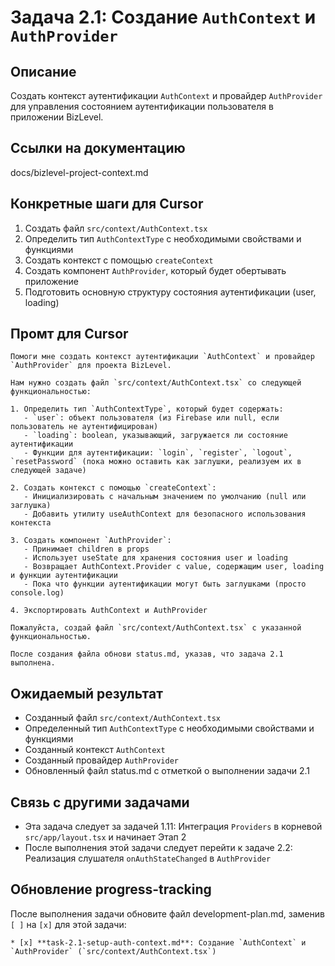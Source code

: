 # Задача 2.1: Создание `AuthContext` и `AuthProvider`

## Описание
Создать контекст аутентификации `AuthContext` и провайдер `AuthProvider` для управления состоянием аутентификации пользователя в приложении BizLevel.

## Ссылки на документацию
docs/bizlevel-project-context.md


## Конкретные шаги для Cursor
1. Создать файл `src/context/AuthContext.tsx`
2. Определить тип `AuthContextType` с необходимыми свойствами и функциями
3. Создать контекст с помощью `createContext`
4. Создать компонент `AuthProvider`, который будет обертывать приложение
5. Подготовить основную структуру состояния аутентификации (user, loading)

## Промт для Cursor
```
Помоги мне создать контекст аутентификации `AuthContext` и провайдер `AuthProvider` для проекта BizLevel.

Нам нужно создать файл `src/context/AuthContext.tsx` со следующей функциональностью:

1. Определить тип `AuthContextType`, который будет содержать:
   - `user`: объект пользователя (из Firebase или null, если пользователь не аутентифицирован)
   - `loading`: boolean, указывающий, загружается ли состояние аутентификации
   - Функции для аутентификации: `login`, `register`, `logout`, `resetPassword` (пока можно оставить как заглушки, реализуем их в следующей задаче)

2. Создать контекст с помощью `createContext`:
   - Инициализировать с начальным значением по умолчанию (null или заглушка)
   - Добавить утилиту useAuthContext для безопасного использования контекста

3. Создать компонент `AuthProvider`:
   - Принимает children в props
   - Использует useState для хранения состояния user и loading
   - Возвращает AuthContext.Provider с value, содержащим user, loading и функции аутентификации
   - Пока что функции аутентификации могут быть заглушками (просто console.log)

4. Экспортировать AuthContext и AuthProvider

Пожалуйста, создай файл `src/context/AuthContext.tsx` с указанной функциональностью.

После создания файла обнови status.md, указав, что задача 2.1 выполнена.
```

## Ожидаемый результат
- Созданный файл `src/context/AuthContext.tsx`
- Определенный тип `AuthContextType` с необходимыми свойствами и функциями
- Созданный контекст `AuthContext`
- Созданный провайдер `AuthProvider`
- Обновленный файл status.md с отметкой о выполнении задачи 2.1

## Связь с другими задачами
- Эта задача следует за задачей 1.11: Интеграция `Providers` в корневой `src/app/layout.tsx` и начинает Этап 2
- После выполнения этой задачи следует перейти к задаче 2.2: Реализация слушателя `onAuthStateChanged` в `AuthProvider`

## Обновление progress-tracking
После выполнения задачи обновите файл development-plan.md, заменив `[ ]` на `[x]` для этой задачи:
```
* [x] **task-2.1-setup-auth-context.md**: Создание `AuthContext` и `AuthProvider` (`src/context/AuthContext.tsx`)
```
